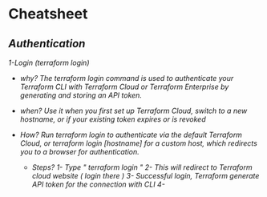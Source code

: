 # Cheatsheet
<em>

## Authentication
   1-Login (terraform login)
   * why?
      The terraform login command is used to authenticate your Terraform CLI with Terraform Cloud or Terraform Enterprise by generating and storing an API token.

   * when?
      Use it when you first set up Terraform Cloud, switch to a new hostname, or if your existing token expires or is revoked

   * How?
      Run terraform login to authenticate via the default Terraform Cloud, or terraform login [hostname] for a custom host, which redirects you to a browser for authentication.

      * Steps?
      1- Type " terraform login "
      2- This will redirect to Terraform cloud website ( login there )
      3- Successful login, Terraform generate API token for the connection with CLI
      4-
 





</em>